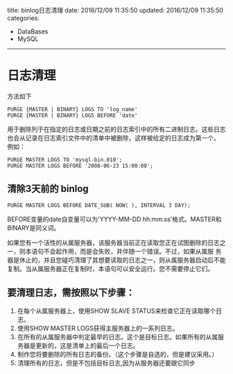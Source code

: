 title: binlog日志清理
date: 2016/12/09 11:35:50
updated: 2016/12/09 11:35:50
categories:
- DataBases
- MySQL
---
# 日志清理

方法如下
```
PURGE {MASTER | BINARY} LOGS TO 'log_name'
PURGE {MASTER | BINARY} LOGS BEFORE 'date'
```
用于删除列于在指定的日志或日期之前的日志索引中的所有二进制日志。这些日志也会从记录在日志索引文件中的清单中被删除，这样被给定的日志成为第一个。
例如：
```
PURGE MASTER LOGS TO 'mysql-bin.010';
PURGE MASTER LOGS BEFORE '2008-06-23 15:00:00';
```

## 清除3天前的 binlog
```
PURGE MASTER LOGS BEFORE DATE_SUB( NOW( ), INTERVAL 3 DAY);
```
BEFORE变量的date自变量可以为'YYYY-MM-DD hh:mm:ss'格式。MASTER和BINARY是同义词。

 如果您有一个活性的从属服务器，该服务器当前正在读取您正在试图删除的日志之一，则本语句不会起作用，而是会失败，并伴随一个错误。不过，如果从属服
务器是休止的，并且您碰巧清理了其想要读取的日志之一，则从属服务器启动后不能复制。当从属服务器正在复制时，本语句可以安全运行。您不需要停止它们。

##  要清理日志，需按照以下步骤：
1. 在每个从属服务器上，使用SHOW SLAVE STATUS来检查它正在读取哪个日志。
2. 使用SHOW MASTER LOGS获得主服务器上的一系列日志。
3. 在所有的从属服务器中判定最早的日志。这个是目标日志。如果所有的从属服务器是更新的，这是清单上的最后一个日志。
4. 制作您将要删除的所有日志的备份。（这个步骤是自选的，但是建议采用。）
5. 清理所有的日志，但是不包括目标日志,因为从服务器还要跟它同步
